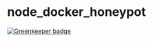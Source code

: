 # node_docker_honeypot

[![Greenkeeper badge](https://badges.greenkeeper.io/mmis1000/node_docker_honeypot.svg)](https://greenkeeper.io/)
